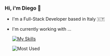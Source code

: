 ### Hi, i'm Diego 👋

- I'm a Full-Stack Developer based in Italy 🇮🇹
- I'm currently working with ...

  [![My Skills](https://skillicons.dev/icons?i=python,kotlin,flutter,react)](https://skillicons.dev)
  
  <img align="left" alt="Most Used" src="https://github-readme-stats.vercel.app/api/top-langs/?username=diegodiome&theme=dark" />
  <br><br><br><br><br><br><br><br><br><br><br><br>
<!--
**diegodiome/diegodiome** is a ✨ _special_ ✨ repository because its `README.md` (this file) appears on your GitHub profile.

Here are some ideas to get you started:

- 🔭 I’m currently working on ...
- 🌱 I’m currently learning ...
- 👯 I’m looking to collaborate on ...
- 🤔 I’m looking for help with ...
- 💬 Ask me about ...
- 📫 How to reach me: ...
- 😄 Pronouns: ...
- ⚡ Fun fact: ...
-->
